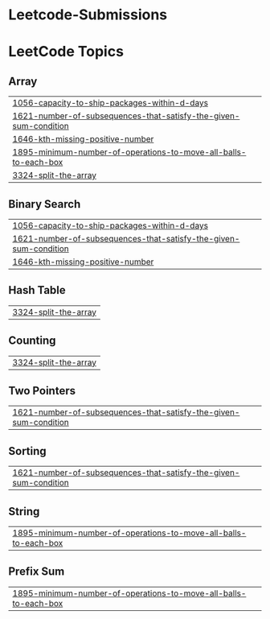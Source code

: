 # Leetcode-Submissions
<!---LeetCode Topics Start-->
# LeetCode Topics
## Array
|  |
| ------- |
| [1056-capacity-to-ship-packages-within-d-days](https://github.com/MSrikanthkarthikeyan/Leetcode-Submissions/tree/master/1056-capacity-to-ship-packages-within-d-days) |
| [1621-number-of-subsequences-that-satisfy-the-given-sum-condition](https://github.com/MSrikanthkarthikeyan/Leetcode-Submissions/tree/master/1621-number-of-subsequences-that-satisfy-the-given-sum-condition) |
| [1646-kth-missing-positive-number](https://github.com/MSrikanthkarthikeyan/Leetcode-Submissions/tree/master/1646-kth-missing-positive-number) |
| [1895-minimum-number-of-operations-to-move-all-balls-to-each-box](https://github.com/MSrikanthkarthikeyan/Leetcode-Submissions/tree/master/1895-minimum-number-of-operations-to-move-all-balls-to-each-box) |
| [3324-split-the-array](https://github.com/MSrikanthkarthikeyan/Leetcode-Submissions/tree/master/3324-split-the-array) |
## Binary Search
|  |
| ------- |
| [1056-capacity-to-ship-packages-within-d-days](https://github.com/MSrikanthkarthikeyan/Leetcode-Submissions/tree/master/1056-capacity-to-ship-packages-within-d-days) |
| [1621-number-of-subsequences-that-satisfy-the-given-sum-condition](https://github.com/MSrikanthkarthikeyan/Leetcode-Submissions/tree/master/1621-number-of-subsequences-that-satisfy-the-given-sum-condition) |
| [1646-kth-missing-positive-number](https://github.com/MSrikanthkarthikeyan/Leetcode-Submissions/tree/master/1646-kth-missing-positive-number) |
## Hash Table
|  |
| ------- |
| [3324-split-the-array](https://github.com/MSrikanthkarthikeyan/Leetcode-Submissions/tree/master/3324-split-the-array) |
## Counting
|  |
| ------- |
| [3324-split-the-array](https://github.com/MSrikanthkarthikeyan/Leetcode-Submissions/tree/master/3324-split-the-array) |
## Two Pointers
|  |
| ------- |
| [1621-number-of-subsequences-that-satisfy-the-given-sum-condition](https://github.com/MSrikanthkarthikeyan/Leetcode-Submissions/tree/master/1621-number-of-subsequences-that-satisfy-the-given-sum-condition) |
## Sorting
|  |
| ------- |
| [1621-number-of-subsequences-that-satisfy-the-given-sum-condition](https://github.com/MSrikanthkarthikeyan/Leetcode-Submissions/tree/master/1621-number-of-subsequences-that-satisfy-the-given-sum-condition) |
## String
|  |
| ------- |
| [1895-minimum-number-of-operations-to-move-all-balls-to-each-box](https://github.com/MSrikanthkarthikeyan/Leetcode-Submissions/tree/master/1895-minimum-number-of-operations-to-move-all-balls-to-each-box) |
## Prefix Sum
|  |
| ------- |
| [1895-minimum-number-of-operations-to-move-all-balls-to-each-box](https://github.com/MSrikanthkarthikeyan/Leetcode-Submissions/tree/master/1895-minimum-number-of-operations-to-move-all-balls-to-each-box) |
<!---LeetCode Topics End-->